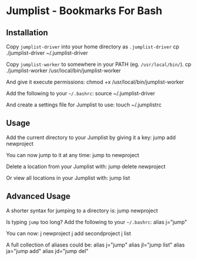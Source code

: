 # Jumplist - Bookmarks For Bash

## Installation
Copy `jumplist-driver` into your home directory as `.jumplist-driver`
	cp ./jumplist-driver ~/.jumplist-driver

Copy `jumplist-worker` to somewhere in your PATH (eg. `/usr/local/bin/`).
	cp ./jumplist-worker /usr/local/bin/jumplist-worker

And give it execute permissions:
	chmod +x /usr/local/bin/jumplist-worker

Add the following to your `~/.bashrc`:
	source ~/.jumplist-driver

And create a settings file for Jumplist to use:
	touch ~/.jumplistrc


## Usage
Add the current directory to your Jumplist by giving it a key:
	jump add newproject

You can now jump to it at any time:
	jump to newproject

Delete a location from your Jumplist with:
	jump delete newproject

Or view all locations in your Jumplist with:
	jump list


## Advanced Usage
A shorter syntax for jumping to a directory is:
	jump newproject

Is typing `jump` too long? Add the following to your `~/.bashrc`:
	alias j="jump"

You can now:
	j newproject
	j add secondproject
	j list

A full collection of aliases could be:
	alias j="jump"
	alias jl="jump list"
	alias ja="jump add"
	alias jd="jump del"
